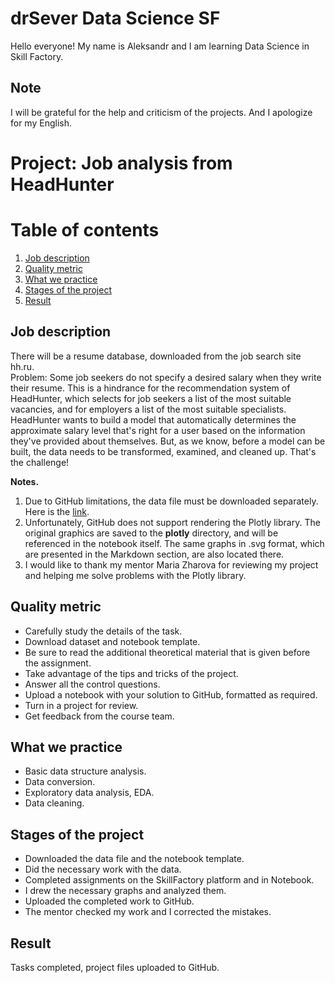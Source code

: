 # drSever Data Science SF
Hello everyone! My name is Aleksandr and I am learning Data Science in Skill Factory.
## Note
I will be grateful for the help and criticism of the projects. And I apologize for my English.

# Project: Job analysis from HeadHunter
# Table of contents
1. [Job description](https://github.com/drSever/drSever_data_science/tree/main/Learning_projects/project_2#Job-description)
2. [Quality metric](https://github.com/drSever/drSever_data_science/tree/main/Learning_projects/project_2#Quality-metric)
3. [What we practice](https://github.com/drSever/drSever_data_science/tree/main/Learning_projects/project_2#What-we-practice)
4. [Stages of the project](https://github.com/drSever/drSever_data_science/tree/main/Learning_projects/project_2#Stages-of-the-project)
5. [Result](https://github.com/drSever/drSever_data_science/tree/main/Learning_projects/project_2#Result)

## Job description

There will be a resume database, downloaded from the job search site hh.ru.  
Problem: Some job seekers do not specify a desired salary when they write their resume. This is a hindrance for the recommendation system of HeadHunter, which selects for job seekers a list of the most suitable vacancies, and for employers a list of the most suitable specialists.  
HeadHunter wants to build a model that automatically determines the approximate salary level that's right for a user based on the information they've provided about themselves. But, as we know, before a model can be built, the data needs to be transformed, examined, and cleaned up. That's the challenge!  

**Notes.**   
1. Due to GitHub limitations, the data file must be downloaded separately. Here is the [link](https://drive.google.com/file/d/1Kb78mAWYKcYlellTGhIjPI-bCcKbGuTn/view?usp=sharing).
2. Unfortunately, GitHub does not support rendering the Plotly library. The original graphics are saved to the **plotly** directory, and will be referenced in the notebook itself. The same graphs in .svg format, which are presented in the Markdown section, are also located there.
3. I would like to thank my mentor Maria Zharova for reviewing my project and helping me solve problems with the Plotly library.

## Quality metric

- Carefully study the details of the task.
- Download dataset and notebook template.
- Be sure to read the additional theoretical material that is given before the assignment.
- Take advantage of the tips and tricks of the project.
- Answer all the control questions.
- Upload a notebook with your solution to GitHub, formatted as required.
- Turn in a project for review.
- Get feedback from the course team.

## What we practice

- Basic data structure analysis.
- Data conversion.
- Exploratory data analysis, EDA.
- Data cleaning.

## Stages of the project

- Downloaded the data file and the notebook template.
- Did the necessary work with the data.
- Completed assignments on the SkillFactory platform and in Notebook.
- I drew the necessary graphs and analyzed them.
- Uploaded the completed work to GitHub.
- The mentor checked my work and I corrected the mistakes.

## Result

Tasks completed, project files uploaded to GitHub.  


